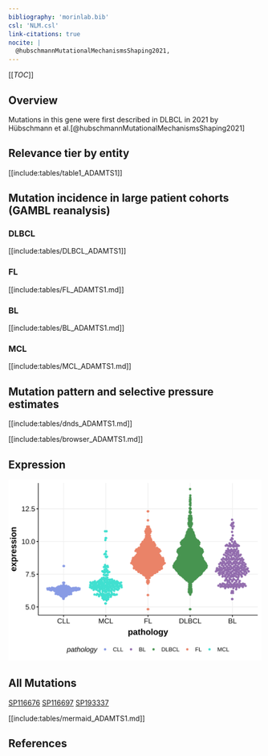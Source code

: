 ```yaml
---
bibliography: 'morinlab.bib'
csl: 'NLM.csl'
link-citations: true
nocite: |
  @hubschmannMutationalMechanismsShaping2021, 
---
```

[[_TOC_]]

## Overview

Mutations in this gene were first described in DLBCL in 2021 by Hübschmann et al.[@hubschmannMutationalMechanismsShaping2021]


## Relevance tier by entity


[[include:tables/table1_ADAMTS1]]

## Mutation incidence in large patient cohorts (GAMBL reanalysis)

### DLBCL
[[include:tables/DLBCL_ADAMTS1]]

### FL
[[include:tables/FL_ADAMTS1.md]]

### BL
[[include:tables/BL_ADAMTS1.md]]

### MCL
[[include:tables/MCL_ADAMTS1.md]]

## Mutation pattern and selective pressure estimates

[[include:tables/dnds_ADAMTS1.md]]




[[include:tables/browser_ADAMTS1.md]]

## Expression
![](images/gene_expression/ADAMTS1_by_pathology.svg)

## All Mutations

[SP116676](https://www.bcgsc.ca/downloads/morinlab/GAMBL/MALY/SP116676.html)
[SP116697](https://www.bcgsc.ca/downloads/morinlab/GAMBL/MALY/SP116697.html)
[SP193337](https://www.bcgsc.ca/downloads/morinlab/GAMBL/MALY/SP193337.html)

[[include:tables/mermaid_ADAMTS1.md]]

## References


<!-- ORIGIN: hubschmannMutationalMechanismsShaping2021b -->

<!-- DLBCL: hubschmannMutationalMechanismsShaping2021b -->

